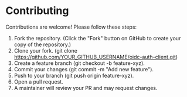 # Contributing
Contributions are welcome! Please follow these steps:

1. Fork the repository. (Click the "Fork" button on GitHub to create your copy of the repository.)
2. Clone your fork. (git clone https://github.com/YOUR_GITHUB_USERNAME/oidc-auth-client.git)
3. Create a feature branch (git checkout -b feature-xyz).
4. Commit your changes (git commit -m "Add new feature").
5. Push to your branch (git push origin feature-xyz).
6. Open a pull request.
7. A maintainer will review your PR and may request changes.
